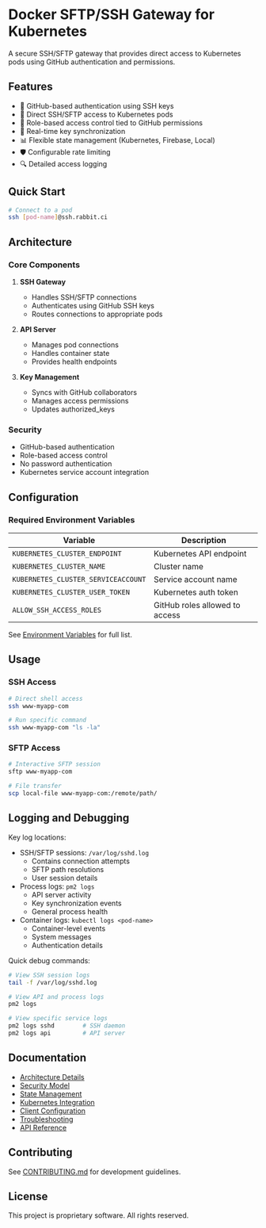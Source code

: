 # Docker SFTP/SSH Gateway for Kubernetes

A secure SSH/SFTP gateway that provides direct access to Kubernetes pods using GitHub authentication and permissions.

## Features

- 🔐 GitHub-based authentication using SSH keys
- 🚀 Direct SSH/SFTP access to Kubernetes pods
- 👥 Role-based access control tied to GitHub permissions
- 🔄 Real-time key synchronization
- 📊 Flexible state management (Kubernetes, Firebase, Local)
- 🛡️ Configurable rate limiting
- 🔍 Detailed access logging

## Quick Start

```bash
# Connect to a pod
ssh [pod-name]@ssh.rabbit.ci
```

## Architecture

### Core Components

1. **SSH Gateway**
   - Handles SSH/SFTP connections
   - Authenticates using GitHub SSH keys
   - Routes connections to appropriate pods

2. **API Server**
   - Manages pod connections
   - Handles container state
   - Provides health endpoints

3. **Key Management**
   - Syncs with GitHub collaborators
   - Manages access permissions
   - Updates authorized_keys

### Security

- GitHub-based authentication
- Role-based access control
- No password authentication
- Kubernetes service account integration

## Configuration

### Required Environment Variables

| Variable | Description |
|----------|-------------|
| `KUBERNETES_CLUSTER_ENDPOINT` | Kubernetes API endpoint |
| `KUBERNETES_CLUSTER_NAME` | Cluster name |
| `KUBERNETES_CLUSTER_SERVICEACCOUNT` | Service account name |
| `KUBERNETES_CLUSTER_USER_TOKEN` | Kubernetes auth token |
| `ALLOW_SSH_ACCESS_ROLES` | GitHub roles allowed to access |

See [Environment Variables](docs/environment.md) for full list.

## Usage

### SSH Access
```bash
# Direct shell access
ssh www-myapp-com

# Run specific command
ssh www-myapp-com "ls -la"
```

### SFTP Access
```bash
# Interactive SFTP session
sftp www-myapp-com

# File transfer
scp local-file www-myapp-com:/remote/path/
```

## Logging and Debugging

Key log locations:
- SSH/SFTP sessions: `/var/log/sshd.log`
  - Contains connection attempts
  - SFTP path resolutions
  - User session details
- Process logs: `pm2 logs`
  - API server activity
  - Key synchronization events
  - General process health
- Container logs: `kubectl logs <pod-name>`
  - Container-level events
  - System messages
  - Authentication details

Quick debug commands:
```bash
# View SSH session logs
tail -f /var/log/sshd.log

# View API and process logs
pm2 logs

# View specific service logs
pm2 logs sshd        # SSH daemon
pm2 logs api         # API server
```

## Documentation

- [Architecture Details](docs/architecture.md)
- [Security Model](docs/security.md)
- [State Management](docs/state-management.md)
- [Kubernetes Integration](docs/kubernetes.md)
- [Client Configuration](docs/client-configuration.md)
- [Troubleshooting](docs/troubleshooting.md)
- [API Reference](docs/api.md)

## Contributing

See [CONTRIBUTING.md](docs/contributing.md) for development guidelines.

## License

This project is proprietary software. All rights reserved.

